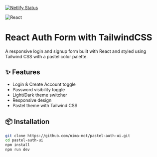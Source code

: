 [![Netlify Status](https://api.netlify.com/api/v1/badges/1c357265-dfb8-472f-a130-e6c731cfc6a1/deploy-status)](https://app.netlify.com/sites/hyperpastelui/deploys)

![React](https://img.shields.io/badge/React-19.1.0-blue?logo=react)

# React Auth Form with TailwindCSS

A responsive login and signup form built with React and styled using Tailwind CSS with a pastel color palette.

## ✨ Features
- Login & Create Account toggle
- Password visibility toggle
- Light/Dark theme switcher
- Responsive design
- Pastel theme with Tailwind CSS

## 📦 Installation

```bash
git clone https://github.com/nima-mot/pastel-auth-ui.git
cd pastel-auth-ui
npm install
npm run dev
